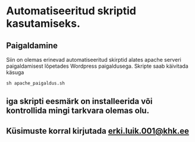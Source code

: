 # Automatiseeritud skriptid kasutamiseks.
## Paigaldamine
Siin on olemas erinevad automatiseeritud skirptid alates apache serveri paigaldamisest lõpetades Wordpress paigaldusega.
Skripte saab käivitada käsuga
```
sh apache_paigaldus.sh
```
iga skripti eesmärk on installeerida või kontrollida mingi tarkvara olemas olu.
---
Küsimuste korral kirjutada erki.luik.001@khk.ee
---
